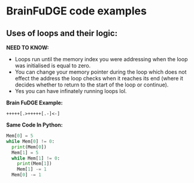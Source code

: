 # BrainFuDGE code examples
## Uses of loops and their logic:
**NEED TO KNOW:**
- Loops run until the memory index you were addressing when the loop was initialised is equal to zero.
- You can change your memory pointer during the loop which does not effect the address the loop checks when it reaches its end (where it decides whether to return to the start of the loop or continue).
- Yes you can have infinately running loops lol.

**Brain FuDGE Example:**
```
+++++[.>+++++[.-]<-]
```

**Same Code In Python:**
```python
Mem[0] = 5
while Mem[0] != 0:
  print(Mem[0])
  Mem[1] = 5
  while Mem[1] != 0:
    print(Mem[1])
    Mem[1] -= 1
  Mem[0] -= 1
```
